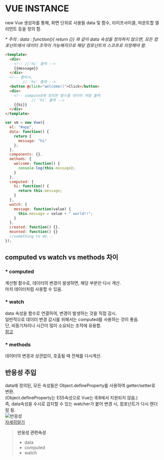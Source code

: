 # VUE INSTANCE

new Vue 생성자를 통해, 화면 단위로 사용될 data 및 함수, 라이프사이클, 마운트할 엘리먼트 등을 정의 함.

_\* 주의 : data : function(){ return {}} 와 같이 data 속성을 정의하지 않으면, 모든 컴포넌트에서 데이터 조작이 가능해지므로 해당 컴포넌트의 스코프로 지정해야 함._

```html
<template>
  <div>
    <!-- //'hi' 출력 -->
    {{message}}
  </div>
  <!-- 클릭시, 
        // 'hi' 출력 -->
  <button @click="welcome()">Click</button>
  <div>
    <!-- computed에 정의된 함수를 데이터 처럼 출력
            // 'hi' 출력 -->
    {{hi}}
  </div>
</template>
```

```javascript
var vm = new Vue({
  el: "#app",
  data: function() {
    return {
      message: "hi"
    };
  },
  components: {},
  methods: {
    welcome: function() {
      console.log(this.message);
    }
  },
  computed: {
    hi: function() {
      return this.message;
    }
  },
  watch: {
    message: function(value) {
      this.message = value + " world!!";
    }
  },
  created: function() {},
  mounted: function() {}
  //something to do...
});
```

## computed vs watch vs methods 차이

### \* computed

계산형 함수로, 데이터의 변경이 발생하면, 해당 부분만 다시 계산.  
마치 데이터처럼 사용할 수 있음.

### \* watch

data 속성을 함수로 연결하여, 변경이 발생하는 것을 직접 감시.  
일반적으로 데이터 변경 감시를 위해서는 computed를 사용하는 것이 좋음.  
단, 비동기처리나 시간이 많이 소요되는 조작에 유용함.  
[참고](https://kr.vuejs.org/v2/guide/computed.html#watch-%EC%86%8D%EC%84%B1)

### \* methods

데이터의 변경과 상관없이, 호출될 때 전체를 다시계산.

## 반응성 주입

data에 정의된, 모든 속성들은 Object.defineProperty를 사용하여 getter/setter로 변환.  
(Object.defineProperty는 ES5속성으로 Vue는 IE8에서 지원되지 않음.)  
즉, data속성을 수시로 감지할 수 있는 watcher가 붙어 변경 시, 컴포넌트가 다시 렌더링 됨.  
![반응성](./images/reactivity.png)  
[자세히알기](https://vuejs.org/v2/guide/reactivity.html)

> **반응성 관련속성**
>
> - data
> - computed
> - watch
